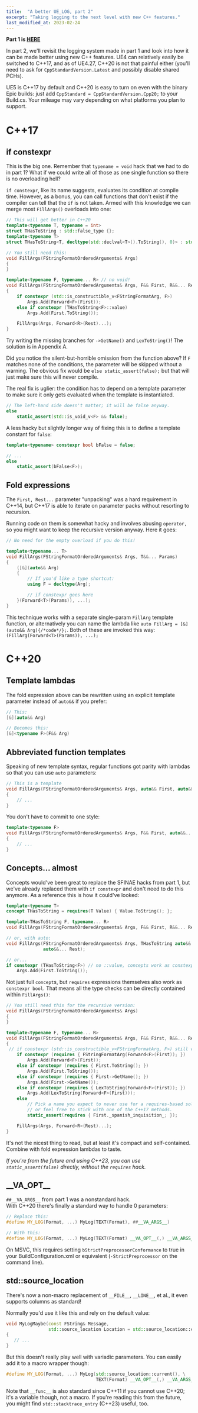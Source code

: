```yaml
---
title:  "A better UE_LOG, part 2"
excerpt: "Taking logging to the next level with new C++ features."
last_modified_at: 2023-02-24
---
```


**Part 1 is [HERE](/2022/04/28/better-ue_log.html)**

In part 2, we'll revisit the logging system made in part 1 and look into how it
can be made better using new C++ features. UE4 can relatively easily be switched
to C++17, and as of UE4.27, C++20 is not that painful either (you'll need to ask
for `CppStandardVersion.Latest` and possibly disable shared PCHs).

UE5 is C++17 by default and C++20 is easy to turn on even with the binary Epic
builds: just add `CppStandard = CppStandardVersion.Cpp20;` to your Build.cs.
Your mileage may vary depending on what platforms you plan to support.

# C++17

## if constexpr

This is the big one. Remember that `typename = void` hack that we had to do in
part 1? What if we could write all of those as one single function so there is
no overloading hell?

`if constexpr`, like its name suggests, evaluates its condition at compile time.
However, as a bonus, you can call functions that don't exist if the compiler can
tell that the `if` is not taken.
Armed with this knowledge we can merge most `FillArgs()` overloads into one:

```c++
// This will get better in C++20
template<typename T, typename = int>
struct THasToString : std::false_type {};
template<typename T>
struct THasToString<T, decltype(std::declval<T>().ToString(), 0)> : std::true_type {};

// You still need this:
void FillArgs(FStringFormatOrderedArguments& Args)
{
}

template<typename F, typename... R> // no void!
void FillArgs(FStringFormatOrderedArguments& Args, F&& First, R&&... Rest)
{
    if constexpr (std::is_constructible_v<FStringFormatArg, F>)
        Args.Add(Forward<F>(First));
    else if constexpr (THasToString<F>::value)
        Args.Add(First.ToString());

    FillArgs(Args, Forward<R>(Rest)...);
}
```

Try writing the missing branches for `->GetName()` and `LexToString()`!
The solution is in Appendix A.

Did you notice the silent-but-horrible omission from the function above?
If `F` matches none of the conditions, the parameter will be skipped without a
warning. The obvious fix would be `else static_assert(false);` but that will
just make sure this will never compile.

The real fix is uglier: the condition has to depend on a template parameter to
make sure it only gets evaluated when the template is instantiated.

```c++
// The left-hand side doesn't matter; it will be false anyway.
else
    static_assert(std::is_void_v<F> && false);
```

A less hacky but slightly longer way of fixing this is to define a template
constant for `false`:
```c++
template<typename> constexpr bool bFalse = false;

// ...
else
    static_assert(bFalse<F>);
```

## Fold expressions

The `First, Rest...` parameter "unpacking" was a hard requirement in C++14, but
C++17 is able to iterate on parameter packs without resorting to recursion.

Running code on them is somewhat hacky and involves abusing `operator,` so you
might want to keep the recursive version anyway. Here it goes:

```c++
// No need for the empty overload if you do this!

template<typename... T>
void FillArgs(FStringFormatOrderedArguments& Args, T&&... Params)
{
    ([&](auto&& Arg)
    {
        // If you'd like a type shortcut:
        using F = decltype(Arg);

        // if constexpr goes here
    }(Forward<T>(Params)), ...);
}
```

This technique works with a separate single-param `FillArg` template function,
or alternatively you can name the lambda like
`auto FillArg = [&](auto&& Arg){/*code*/};`. Both of these are invoked this way:
`(FillArg(Forward<T>(Params)), ...);`

# C++20

## Template lambdas

The fold expression above can be rewritten using an explicit template parameter
instead of `auto&&` if you prefer:

```c++
// This:
[&](auto&& Arg)

// Becomes this:
[&]<typename F>(F&& Arg)
```

## Abbreviated function templates

Speaking of new template syntax, regular functions got parity with lambdas so
that you can use `auto` parameters:

```c++
// This is a template
void FillArgs(FStringFormatOrderedArguments& Args, auto&& First, auto&&... Rest)
{
    // ...
}
```

You don't have to commit to one style:
```c++
template<typename F>
void FillArgs(FStringFormatOrderedArguments& Args, F&& First, auto&&... Rest)
{
    // ...
}
```

## Concepts... almost

Concepts would've been great to replace the SFINAE hacks from part 1, but we've
already replaced them with `if constexpr` and don't need to do this anymore.
As a reference this is how it could've looked:

```c++
template<typename T>
concept THasToString = requires(T Value) { Value.ToString(); };

template<THasToString F, typename... R>
void FillArgs(FStringFormatOrderedArguments& Args, F&& First, R&&... Rest);

// or, with auto:
void FillArgs(FStringFormatOrderedArguments& Args, THasToString auto&& First,
              auto&&... Rest);

// or...
if constexpr (THasToString<F>) // no ::value, concepts work as constexpr bool
    Args.Add(First.ToString());
```

Not just full `concept`s, but `requires` expressions themselves also work as
`constexpr bool`. That means all the type checks can be directly contained
within `FillArgs()`:

```c++
// You still need this for the recursive version:
void FillArgs(FStringFormatOrderedArguments& Args)
{
}

template<typename F, typename... R>
void FillArgs(FStringFormatOrderedArguments& Args, F&& First, R&&... Rest)
{
 // if constexpr (std::is_constructible_v<FStringFormatArg, F>) still works
    if constexpr (requires { FStringFormatArg(Forward<F>(First)); })
        Args.Add(Forward<F>(First));
    else if constexpr (requires { First.ToString(); })
        Args.Add(First.ToString());
    else if constexpr (requires { First->GetName(); })
        Args.Add(First->GetName());
    else if constexpr (requires { LexToString(Forward<F>(First)); })
        Args.Add(LexToString(Forward<F>(First)));
    else
        // Pick a name you expect to never use for a requires-based solution,
        // or feel free to stick with one of the C++17 methods.
        static_assert(requires { First._spanish_inquisition_; });

    FillArgs(Args, Forward<R>(Rest)...);
}
```

It's not the nicest thing to read, but at least it's compact and self-contained.
Combine with fold expression lambdas to taste.

_If you're from the future and using C++23, you can use `static_assert(false)`
directly, without the `requires` hack._

## \_\_VA\_OPT\_\_

`##__VA_ARGS__` from part 1 was a nonstandard hack.<br/>
With C++20 there's finally a standard way to handle 0 parameters:

```c++
// Replace this:
#define MY_LOG(Format, ...) MyLog(TEXT(Format), ##__VA_ARGS__)

// With this:
#define MY_LOG(Format, ...) MyLog(TEXT(Format) __VA_OPT__(,) __VA_ARGS__)
```

On MSVC, this requires setting `bStrictPreprocessorConformance` to true in your
BuildConfiguration.xml or equivalent (`-StrictPreprocessor` on the command line).

## std::source_location

There's now a non-macro replacement of `__FILE__`, `__LINE__`, et al., it even
supports columns as standard!

Normally you'd use it like this and rely on the default value:

```c++
void MyLogMaybe(const FString& Message,
                std::source_location Location = std::source_location::current())
{
   // ...
}
```

But this doesn't really play well with variadic parameters. You can easily add
it to a macro wrapper though:

```c++
#define MY_LOG(Format, ...) MyLog(std::source_location::current(), \
                                  TEXT(Format) __VA_OPT__(,) __VA_ARGS__)
```

Note that `__func__` is also standard since C++11 if you cannot use C++20; it's
a variable though, not a macro. If you're reading this from the future, you
might find `std::stacktrace_entry` (C++23) useful, too.

<br/><br/><br/><br/><br/>

# Appendix: GetName/LexToString C++17 solutions

This is how you do `->GetName()`:

```c++
template<typename T, typename = int>
struct THasGetName : std::false_type {};
template<typename T>
struct THasGetName<T, decltype(std::declval<T>()->GetName(), 0)> : std::true_type {};
```

```c++
else if constexpr (THasGetName<F>::value)
    Args.Add(First->GetName());
```

Unfortunately `LexToString` is problematic. A lot of things attempt to take this
branch, for example pointers implicit converting to `bool`.
This will be a warning-as-error and not compile. I'd suggest keeping this one
last, making sure more complex cases are handled first and/or handling the types
causing warnings separately and explicitly (e.g. `std::is_pointer_v`).

```c++
template<typename T, typename = int>
struct THasLexToString : std::false_type {};
template<typename T>
struct THasLexToString<T, decltype(LexToString(std::declval<T>()), 0)> : std::true_type {};
```

```c++
else if constexpr (THasLexToString<F>::value)
    Args.Add(LexToString(Forward<F>(First)));
```
